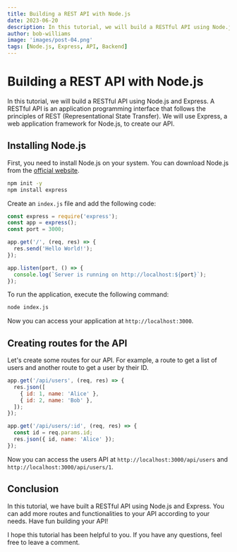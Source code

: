```yaml
---
title: Building a REST API with Node.js
date: 2023-06-20
description: In this tutorial, we will build a RESTful API using Node.js and Express.
author: bob-williams
image: 'images/post-04.png'
tags: [Node.js, Express, API, Backend]
---
```


# Building a REST API with Node.js

In this tutorial, we will build a RESTful API using Node.js and Express. A RESTful API is an application programming interface that follows the principles of REST (Representational State Transfer). We will use Express, a web application framework for Node.js, to create our API.

## Installing Node.js

First, you need to install Node.js on your system. You can download Node.js from the [official website](https://nodejs.org/).

```bash
npm init -y
npm install express
```

Create an `index.js` file and add the following code:

```javascript
const express = require('express');
const app = express();
const port = 3000;

app.get('/', (req, res) => {
  res.send('Hello World!');
});

app.listen(port, () => {
  console.log(`Server is running on http://localhost:${port}`);
});
```

To run the application, execute the following command:

```bash
node index.js
```

Now you can access your application at `http://localhost:3000`.

## Creating routes for the API

Let's create some routes for our API. For example, a route to get a list of users and another route to get a user by their ID.

```javascript
app.get('/api/users', (req, res) => {
  res.json([
    { id: 1, name: 'Alice' },
    { id: 2, name: 'Bob' },
  ]);
});

app.get('/api/users/:id', (req, res) => {
  const id = req.params.id;
  res.json({ id, name: 'Alice' });
});
```

Now you can access the users API at `http://localhost:3000/api/users` and `http://localhost:3000/api/users/1`.

## Conclusion

In this tutorial, we have built a RESTful API using Node.js and Express. You can add more routes and functionalities to your API according to your needs. Have fun building your API!

I hope this tutorial has been helpful to you. If you have any questions, feel free to leave a comment.
